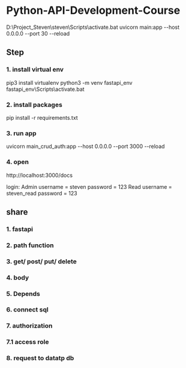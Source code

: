 # Python-API-Development-Course
D:\Project_Steven\steven\Scripts\activate.bat
uvicorn main:app --host 0.0.0.0 --port 30 --reload

## Step
### 1. install virtual env
pip3 install virtualenv
python3 -m venv fastapi_env
fastapi_env\Scripts\activate.bat
### 2. install packages
pip install -r requirements.txt

### 3. run app 
uvicorn main_crud_auth:app --host 0.0.0.0 --port 3000 --reload

### 4. open 
http://localhost:3000/docs

login: 
Admin
username = steven
password = 123
Read
username = steven_read
password = 123

## share
### 1. fastapi
### 2. path function
### 3. get/ post/ put/ delete
### 4. body
### 5. Depends
### 6. connect sql
### 7. authorization
### 7.1 access role
### 8. request to datatp db
